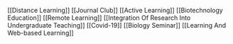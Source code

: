 [[Distance Learning]]
[[Journal Club]]
[[Active Learning]]
[[Biotechnology Education]]
[[Remote Learning]]
[[Integration Of Research Into Undergraduate Teaching]]
[[Covid-19]]
[[Biology Seminar]]
[[Learning And Web-based Learning]]
